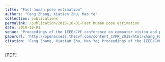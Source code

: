 ```yaml
---
title: "Fast human pose estimation"
authors: "Feng Zhang, Xiatian Zhu, Mao Ye"
collection: publications
permalink: /publication/2019-10-01-Fast human pose estimation
date: 2019-10-01
venue: 'Proceedings of the IEEE/CVF conference on computer vision and pattern recognition'
paperurl: 'http://openaccess.thecvf.com/content_CVPR_2019/html/Zhang_Fast_Human_Pose_Estimation_CVPR_2019_paper.html'
citation: 'Feng Zhang, Xiatian Zhu, Mao Ye; Proceedings of the IEEE/CVF Conference on Computer Vision and Pattern Recognition (CVPR), 2019, pp. 3517-3526'
---
```

<a href='http://openaccess.thecvf.com/content_CVPR_2019/html/Zhang_Fast_Human_Pose_Estimation_CVPR_2019_paper.html'>[PDF]</a>
